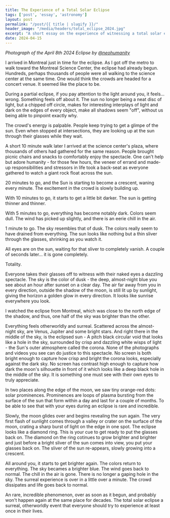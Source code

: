 ```yaml
---
title: The Experience of a Total Solar Eclipse
tags: ['post', 'essay', 'astronomy']
layout: post
permalink: "/post/{{ title | slugify }}/"
header_image: "/media/headers/total_eclipse_2024.jpg"
excerpt: "A short essay on the experience of witnessing a total solar eclipse"
date: 2024-04-15
---
```

*Photograph of the April 8th 2024 Eclipse by
[\@neohumanity](https://www.instagram.com/neohumanity/)*

I arrived in Montreal just in time for the eclipse. As I got off the
metro to walk toward the Montreal Science Center, the eclipse had
already begun. Hundreds, perhaps thousands of people were all walking to
the science center at the same time. One would think the crowds are
headed for a concert venue. It seemed like the place to be.

During a partial eclipse, if you pay attention to the light around you,
it feels... wrong. Something feels off about it. The sun no longer being
a neat disc of light, but a chipped off circle, makes for interesting
interplays of light and dark on the edges of every object, make all
shadows seem "off", without us being able to pinpoint exactly why.

The crowd's energy is palpable. People keep trying to get a glimpe of
the sun. Even when stopped at intersections, they are looking up at the
sun through their glasses while they wait.

A short 10 minute walk later I arrived at the science center's plaza,
where thousands of others had gathered for the same reason. People
brought picnic chairs and snacks to comfortably enjoy the spectacle. One
can't help but adore humanity - for those few hours, the veneer of
errand and made-up responsibilities and stressors in life took a
back-seat as everyone gathered to watch a giant rock float across the
sun.

20 minutes to go, and the Sun is starting to become a crescent, waning
every minute. The excitement in the crowd is slowly building up.

With 10 minutes to go, it starts to get a little bit darker. The sun is
getting thinner and thinner.

With 5 minutes to go, everything has become notably dark. Colors seem
dull. The wind has picked up slightly, and there is an eerie chill in
the air.

1 minute to go. The sky resembles that of dusk. The colors really seem
to have drained from everything. The sun looks like nothing but a thin
sliver through the glasses, shrinking as you watch it.

All eyes are on the sun, waiting for that sliver to completely vanish. A
couple of seconds later... it is gone completely.

Totality.

Everyone takes their glasses off to witness with their naked eyes a
dazzling spectacle. The sky is the color of dusk - the deep,
almost-night blue you see about an hour after sunset on a clear day. The
air far away from you in every direction, outside the shadow of the
moon, is still lit up by sunlight, giving the horizon a golden glow in
every direction. It looks like sunrise everywhere you look.

I watched the eclipse from Montreal, which was close to the north edge
of the shadow, and thus, one half of the sky was brighter than the
other.

Everything feels otherworldly and surreal. Scattered across the
almost-night sky, are Venus, Jupiter and some bright stars. And right
there in the middle of the sky, is the eclipsed sun - A pitch black
circular void that looks like a hole in the sky, surrounded by crisp and
dazzling white wisps of light - the Sun's outer atmosphere called the
corona. None of the photographs and videos you see can do justice to
this spectacle. No screen is both bright enough to capture how crisp and
bright the corona looks, especially against the dark sky. No screen has
contrast high enough to capture how dark the moon's silhouette in front
of it which looks like a deep black hole in the middle of the sky. It is
something one must see with their own eyes to truly appreciate.

In two places along the edge of the moon, we saw tiny orange-red dots:
solar prominences. Prominences are loops of plasma bursting from the
surface of the sun that form within a day and last for a couple of
months. To be able to see that with your eyes during an eclipse is rare
and incredible.

Slowly, the moon glides over and begins revealing the sun again. The
very first flash of sunlight comes through a valley or crater on the
surface of the moon, crating a sharp burst of light on the edge in one
spot. The eclipse looks like a diamond ring. This is your cue to get
ready to put the glasses back on. The diamond on the ring cotinues to
grow brighter and brighter and just before a bright sliver of the sun
comes into view, you put your glasses back on. The sliver of the sun
re-appears, slowly growing into a crescent.

All around you, it starts to get brighter again. The colors return to
everything. The sky becames a brighter blue. The wind goes back to
normal. The chill in the air is gone. There is no longer a gaping hole
in the sky. The surreal experience is over in a little over a minute.
The crowd dissipates and life goes back to normal.

An rare, incredible phenomenon, over as soon as it begun, and probably
won't happen again at the same place for decades. The total solar
eclipse a surreal, otherworldly event that everyone should try to
experience at least once in their lives.